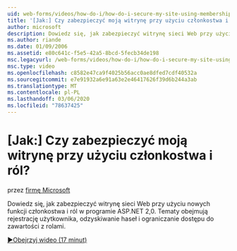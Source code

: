```yaml
---
uid: web-forms/videos/how-do-i/how-do-i-secure-my-site-using-membership-and-roles
title: '[Jak:] Czy zabezpieczyć moją witrynę przy użyciu członkostwa i ról? | Microsoft Docs'
author: microsoft
description: Dowiedz się, jak zabezpieczyć witrynę sieci Web przy użyciu nowych funkcji członkostwa i ról w programie ASP.NET 2,0. Tematy obejmują rejestrację użytkownika, odzyskiwanie haseł i restricti...
ms.author: riande
ms.date: 01/09/2006
ms.assetid: e80c641c-f5e5-42a5-8bcd-5fecb34de198
msc.legacyurl: /web-forms/videos/how-do-i/how-do-i-secure-my-site-using-membership-and-roles
msc.type: video
ms.openlocfilehash: c8582e47ca9f4025b56acc0ae8dfed7cdf40532a
ms.sourcegitcommit: e7e91932a6e91a63e2e46417626f39d6b244a3ab
ms.translationtype: MT
ms.contentlocale: pl-PL
ms.lasthandoff: 03/06/2020
ms.locfileid: "78637425"
---
```

# <a name="how-do-i-secure-my-site-using-membership-and-roles"></a>[Jak:] Czy zabezpieczyć moją witrynę przy użyciu członkostwa i ról?

przez [firmę Microsoft](https://github.com/microsoft)

Dowiedz się, jak zabezpieczyć witrynę sieci Web przy użyciu nowych funkcji członkostwa i ról w programie ASP.NET 2,0. Tematy obejmują rejestrację użytkownika, odzyskiwanie haseł i ograniczanie dostępu do zawartości z rolami.

[&#9654;Obejrzyj wideo (17 minut)](https://channel9.msdn.com/Blogs/ASP-NET-Site-Videos/how-do-i-secure-my-site-using-membership-and-roles)
